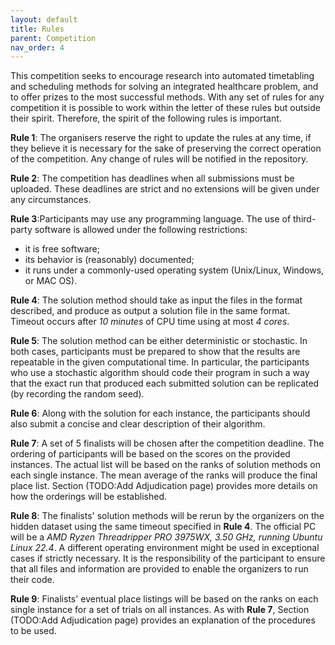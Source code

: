 ```yaml
---
layout: default
title: Rules
parent: Competition
nav_order: 4
---
```

This competition seeks to encourage research into automated timetabling and scheduling methods for solving an integrated healthcare problem,
and to offer prizes to the most successful methods.  With any set of
rules for any competition it is possible to work within the letter of
these rules but outside their spirit.
Therefore, the spirit of the following rules is important.


**Rule 1**: The organisers reserve the right to update the
  rules at any time, if they believe it is necessary for the sake of
  preserving the correct operation of the competition. Any change of
  rules will be notified in the repository.

**Rule 2**: The competition has deadlines when all
  submissions must be uploaded. These deadlines are strict and no
  extensions will be given under any circumstances.

**Rule 3**:Participants may use any programming
  language. The use of third-party software is allowed under the
  following restrictions:
   * it is free software;
   * its behavior is (reasonably) documented;
   * it runs under a commonly-used operating system (Unix/Linux, Windows, or MAC OS).

**Rule 4**: The solution method should take as input the
  files in the format described, and produce as output a solution file in the same format. 
  Timeout occurs after _10 minutes_ of CPU time using at most _4 cores_.

**Rule 5**: The solution method can be either deterministic or
  stochastic. In both cases, participants must be prepared to show
  that the results are repeatable in the given computational time. In
  particular, the participants who use a stochastic algorithm should
  code their program in such a way that the exact run that produced
  each submitted solution can be replicated (by recording the random
  seed). 

**Rule 6**: Along with the solution for each instance,
  the participants should also submit a concise and clear description
  of their algorithm.

**Rule 7**: A set of 5 finalists will be chosen after the
  competition deadline. The ordering of participants will be based on the
  scores on the provided instances. The actual list will be based
  on the ranks of solution methods on each single instance. The mean average of
  the ranks will produce the final place list. Section
  (TODO:Add Adjudication page) provides more details on how the
  orderings will be established.

**Rule 8**:
The finalists' solution methods will be rerun by the organizers on the hidden dataset using 
the same timeout specified in **Rule 4**. The official PC will be a _AMD Ryzen Threadripper PRO 3975WX, 3.50 GHz,
running Ubuntu Linux 22.4_. A different operating environment might be used in exceptional cases if 
strictly necessary.  It is the responsibility of the participant to ensure that all files and 
information are provided to enable the organizers to run their code.
  
**Rule 9**: Finalists' eventual place listings will be
  based on the ranks on each single instance for a set of trials on
  all instances. As with **Rule 7**, Section (TODO:Add Adjudication page) provides an explanation 
  of the procedures to be used.